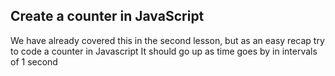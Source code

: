 ## Create a counter in JavaScript

We have already covered this in the second lesson, but as an easy recap try to code a counter in Javascript
It should go up as time goes by in intervals of 1 second